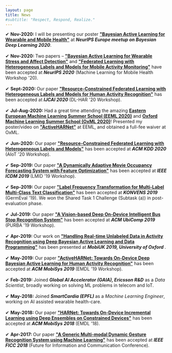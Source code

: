 ```yaml
---
layout: page
title: News
#subtitle: "Respect, Respond, Realize."
---
```



✔ <b> Nov-2020: </b> I will be presenting our poster <b><a href="/publications/ALMobileHealth_BDL_NeurIPS20.pdf" target="_blank">"Bayesian Active Learning for Wearable and Mobile Health"</a></b> at <b><i>NeurIPS Europe meetup on Bayesian Deep Learning 2020</i></b>. <br><br>
✔ <b> Nov-2020: </b> Two papers – <b><a href="https://arxiv.org/pdf/2012.02702.pdf" target="_blank">"Bayesian Active Learning for Wearable Stress and Affect Detection"</a></b> and <b><a href="https://arxiv.org/pdf/2012.02539.pdf" target="_blank">"Federated Learning with Heterogeneous Labels and Models for Mobile Activity Monitoring"</a></b> have been accepted at <b><i>NeurIPS 2020</i></b> (Machine Learning for Mobile Health Workshop '20). <br><br>
✔ <b> Sept-2020: </b> Our paper <b><a href="/publications/HeteroFDL_DLHAR_IJCAI20.pdf" target="_blank">"Resource-Constrained Federated Learning with Heterogeneous Labels and Models for Human Activity Recognition"</a></b> has been accepted at <b><i> IJCAI 2020 </i></b> (DL-HAR '20 Workshop). <br><br>
✔ <b> Jul-Aug-2020: </b> Had a great time attending the amazing <b><a href="https://www.eeml.eu/" target="_blank">Eastern European Machine Learning Summer School (EEML 2020)</a></b> and <b><a href="https://www.oxfordml.school/" target="_blank">Oxford Machine Learning Summer School (OxML 2020)</a></b>! Presented my poster/video on <b><a href="https://www.youtube.com/watch?v=Kfy0URcPxyE" target="_blank">"ActiveHARNet"</a></b> at EEML, and obtained a full-fee waiver at OxML. <br><br>
✔ <b> Jun-2020: </b> Our paper <b><a href="https://aiotworkshop.github.io/published/AIoT_10_Gudur_TechnicalPaper_KDD2020.pdf" target="_blank">"Resource-Constrained Federated Learning with Heterogeneous Labels and Models"</a></b> has been accepted at <b><i> ACM KDD 2020 </i></b> (AIoT '20 Workshop). <br><br>
✔ <b> Sep-2019: </b> Our paper <b><a href="/publications/LMID_ICDM19.pdf" target="_blank">"A Dynamically Adaptive Movie Occupancy Forecasting System with Feature Optimization"</a></b> has been accepted at <b><i> IEEE ICDM 2019 </i></b> (LMID '19 Workshop). <br><br>
✔ <b> Sep-2019: </b> Our paper <b><a href="https://www.inf.uni-hamburg.de/en/inst/ab/lt/resources/data/germeval-2019-hmc/paper-8.pdf" target="_blank">"Label Frequency Transformation for Multi-Label Multi-Class Text Classification"</a></b> has been accepted at <b><i> KONVENS 2019 </i></b> (GermEval '19). We won the Shared Task 1 Challenge (Subtask (a)) in post-evaluation phase. <br><br>
✔ <b> Jul-2019: </b> Our paper <b><a href="https://cpemis.eng.cmu.ac.th/~santi/purba2019/papers/p23.pdf" target="_blank">"A Vision-based Deep On-Device Intelligent Bus Stop Recognition System"</a></b> has been accepted at <b><i> ACM UbiComp 2019 </i></b> (PURBA '19 Workshop). <br><br>
✔ <b> Apr-2019: </b> Our work on <b><a href="https://mobiuk.org/2019/abstract/S5-P4_Gudur_HandlingRealTimeUnlabeledData.pdf" target="_blank">"Handling Real-time Unlabeled Data in Activity Recognition using Deep Bayesian Active Learning and Data Programming"</a></b> has been presented at <b><i> MobiUK 2019, University of Oxford </i></b>. <br><br>
✔ <b> May-2019: </b> Our paper <b><a href="https://arxiv.org/pdf/1906.00108.pdf" target="_blank">"ActiveHARNet: Towards On-Device Deep Bayesian Active Learning for Human Activity Recognition"</a></b> has been accepted at <b><i> ACM MobiSys 2019 </i></b> (EMDL '19 Workshop). <br><br>
✔ <b> Feb-2019: </b> Joined <b><i> Global AI Accelerator (GAIA), Ericsson R&D</i></b> as a <i> Data Scientist</i>, broadly working on solving ML problems in telecom and IoT. <br><br>
✔ <b> May-2018: </b> Joined <b><i> SmartCardia (EPFL) </i></b> as a <i>Machine Learning Engineer</i>, working on AI assisted wearable health-care. <br><br>
✔ <b> May-2018: </b> Our paper <b><a href="/publications/HARNet_EMDL_MobiSys18.pdf" target="_blank">"HARNet: Towards On-Device Incremental Learning using Deep Ensembles on Constrained Devices"</a></b> has been accepted at <b><i> ACM MobiSys 2018 </i></b> (EMDL '18). <br><br>
✔ <b> Apr-2017: </b> Our paper <b><a href="/publications/Gesture_FICC18.pdf" target="_blank">"A Generic Multi-modal Dynamic Gesture Recognition System using Machine Learning"</a></b> has been accepted at <b><i> IEEE FICC 2018 </i></b> (Future for Information and Communication Conference).
